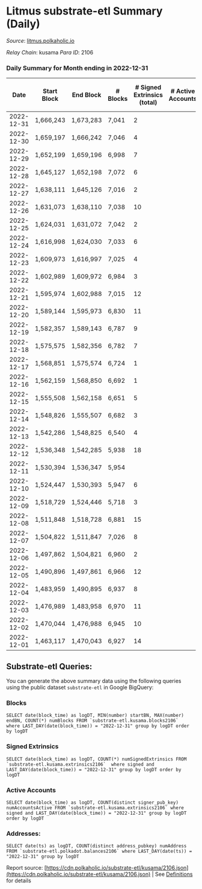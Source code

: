 # Litmus substrate-etl Summary (Daily)

_Source_: [litmus.polkaholic.io](https://litmus.polkaholic.io)

*Relay Chain*: kusama
*Para ID*: 2106



### Daily Summary for Month ending in 2022-12-31


| Date | Start Block | End Block | # Blocks | # Signed Extrinsics (total) | # Active Accounts | # Passive | # New | # Addresses with Balances | # Events | # Transfers | # XCM Transfers In | # XCM Transfers Out |
| ---- | ----------- | --------- | -------- | --------------------------- | ----------------- | --------- | ----- | ------------------------- | -------- | ----------- | ------------------ | ------------------- |
| 2022-12-31 | 1,666,243 | 1,673,283 | 7,041  | 2 |  |  |  | 13,900 | 14,101 |   |   |   |
| 2022-12-30 | 1,659,197 | 1,666,242 | 7,046  | 4 |  |  |  | 13,900 | 14,125 | 1 ($69.26) |   |   |
| 2022-12-29 | 1,652,199 | 1,659,196 | 6,998  | 7 |  |  |  | 13,899 | 14,042 | 3 ($22.70) |   |   |
| 2022-12-28 | 1,645,127 | 1,652,198 | 7,072  | 6 |  |  |  | 13,899 | 14,183 | 2 ($10.69) |   |   |
| 2022-12-27 | 1,638,111 | 1,645,126 | 7,016  | 2 |  |  |  | 13,899 | 14,047 |   |   |   |
| 2022-12-26 | 1,631,073 | 1,638,110 | 7,038  | 10 |  |  |  | 13,899 | 14,134 | 2 ($2.76) |   |   |
| 2022-12-25 | 1,624,031 | 1,631,072 | 7,042  | 2 |  |  |  |  | 14,100 |   |   |   |
| 2022-12-24 | 1,616,998 | 1,624,030 | 7,033  | 6 |  |  |  |  | 14,106 | 4 ($493.81) |   |   |
| 2022-12-23 | 1,609,973 | 1,616,997 | 7,025  | 4 |  |  |  |  | 14,080 |   |   |   |
| 2022-12-22 | 1,602,989 | 1,609,972 | 6,984  | 3 |  |  |  |  | 13,993 |   |   |   |
| 2022-12-21 | 1,595,974 | 1,602,988 | 7,015  | 12 |  |  |  |  | 14,121 |   |   |   |
| 2022-12-20 | 1,589,144 | 1,595,973 | 6,830  | 11 |  |  |  |  | 13,736 | 2 ($1.88) |   |   |
| 2022-12-19 | 1,582,357 | 1,589,143 | 6,787  | 9 |  |  |  |  | 13,638 |   |   |   |
| 2022-12-18 | 1,575,575 | 1,582,356 | 6,782  | 7 |  |  |  |  | 13,617 | 2 ($356.84) |   |   |
| 2022-12-17 | 1,568,851 | 1,575,574 | 6,724  | 1 |  |  |  | 13,899 | 13,460 | 1 ($0.21) |   | 1 ($0.19) |
| 2022-12-16 | 1,562,159 | 1,568,850 | 6,692  | 1 |  |  |  | 13,899 | 13,399 | 1 ($4.03) |   | 1 ($4.01) |
| 2022-12-15 | 1,555,508 | 1,562,158 | 6,651  | 5 |  |  |  | 13,899 | 13,340 | 1 ($158.45) |   |   |
| 2022-12-14 | 1,548,826 | 1,555,507 | 6,682  | 3 |  |  |  | 13,901 | 13,390 |   |   |   |
| 2022-12-13 | 1,542,286 | 1,548,825 | 6,540  | 4 |  |  |  | 13,900 | 13,108 | 2 ($71.77) |   |   |
| 2022-12-12 | 1,536,348 | 1,542,285 | 5,938  | 18 |  |  |  |  | 12,004 |   |   |   |
| 2022-12-11 | 1,530,394 | 1,536,347 | 5,954  |  |  |  |  |  | 11,911 |   |   |   |
| 2022-12-10 | 1,524,447 | 1,530,393 | 5,947  | 6 |  |  |  |  | 11,934 |   |   |   |
| 2022-12-09 | 1,518,729 | 1,524,446 | 5,718  | 3 |  |  |  | 13,901 | 11,459 | 2 ($0.80) |   |   |
| 2022-12-08 | 1,511,848 | 1,518,728 | 6,881  | 15 |  |  |  | 13,902 | 13,869 | 7 ($754.18) |   |   |
| 2022-12-07 | 1,504,822 | 1,511,847 | 7,026  | 8 |  |  |  | 13,902 | 14,119 |   |   |   |
| 2022-12-06 | 1,497,862 | 1,504,821 | 6,960  | 2 |  |  |  | 13,905 | 13,938 | 2 ($2.25) |   |   |
| 2022-12-05 | 1,490,896 | 1,497,861 | 6,966  | 12 |  |  |  | 13,904 | 14,015 |   |   |   |
| 2022-12-04 | 1,483,959 | 1,490,895 | 6,937  | 8 |  |  |  | 13,903 | 13,940 |   |   |   |
| 2022-12-03 | 1,476,989 | 1,483,958 | 6,970  | 11 |  |  |  | 13,903 | 14,020 | 5 ($1,047.17) |   | 2 ($406.98) |
| 2022-12-02 | 1,470,044 | 1,476,988 | 6,945  | 10 |  |  |  | 13,902 | 13,956 | 4 ($349.27) |   |   |
| 2022-12-01 | 1,463,117 | 1,470,043 | 6,927  | 14 |  |  |  | 13,902 | 13,951 |   |   |   |

## Substrate-etl Queries:
You can generate the above summary data using the following queries using the public dataset `substrate-etl` in Google BigQuery:


### Blocks
```
SELECT date(block_time) as logDT, MIN(number) startBN, MAX(number) endBN, COUNT(*) numBlocks FROM `substrate-etl.kusama.blocks2106`  where LAST_DAY(date(block_time)) = "2022-12-31" group by logDT order by logDT
```


### Signed Extrinsics
```
SELECT date(block_time) as logDT, COUNT(*) numSignedExtrinsics FROM `substrate-etl.kusama.extrinsics2106`  where signed and LAST_DAY(date(block_time)) = "2022-12-31" group by logDT order by logDT
```


### Active Accounts
```
SELECT date(block_time) as logDT, COUNT(distinct signer_pub_key) numAccountsActive FROM `substrate-etl.kusama.extrinsics2106` where signed and LAST_DAY(date(block_time)) = "2022-12-31" group by logDT order by logDT
```


### Addresses:
```
SELECT date(ts) as logDT, COUNT(distinct address_pubkey) numAddress FROM `substrate-etl.polkadot.balances2106` where LAST_DAY(date(ts)) = "2022-12-31" group by logDT
```



Report source: [https://cdn.polkaholic.io/substrate-etl/kusama/2106.json](https://cdn.polkaholic.io/substrate-etl/kusama/2106.json) | See [Definitions](/DEFINITIONS.md) for details
